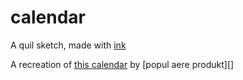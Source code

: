 # calendar

A quil sketch, made with [ink](http://jedahan.com/ink)

A recreation of [this calendar][] by [popul aere produkt][]

[this calendar]: https://www.shopssl.de/epages/es105256.sf/en_GB/?ObjectPath=/Shops/es105256_einkaufen/Products/WK_2018_pink
[popul aera produkt]: http://www.populaere-produkte.de/
